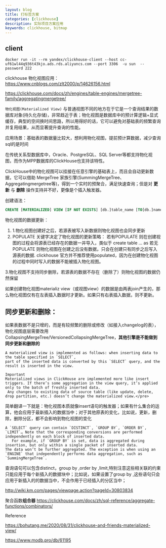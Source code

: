 ```yaml
---
layout: blog
title: 打标签方案
categories: [clickhouse]
description: 实际项目方案应用
keywords: clickhouse, bitmap
---
```



## client
```ssh
docker run -it --rm yandex/clickhouse-client --host cc-uf61wl44q936t43kjo.ads.rds.aliyuncs.com --port 3306  -u sun  --password 222
```

clickhouse 物化视图应用：https://www.cnblogs.com/zlt2000/p/14626156.html

https://clickhouse.com/docs/zh/engines/table-engines/mergetree-family/aggregatingmergetree/

`物化视图(Materialized View)` 与普通视图不同的地方在于它是一个查询结果的数据库对象(持久化存储)，非常趋近于表；物化视图是数据库中的预计算逻辑+显式缓存，典型的空间换时间思路，所以用得好的话，它可以避免对基础表的频繁查询并复用结果，从而显著提升查询的性能。

应用场景：基础表的数据量比较大，想利用物化视图，提前预计算数据，减少查询sql的是时间

在传统关系型数据库中，Oracle、PostgreSQL、SQL Server等都支持物化视图，而作为MPP数据库的ClickHouse也支持该特性。

ClickHouse中的物化视图可以挂接在任意引擎的基础表上，而且会自动更新数据，它可以借助 MergeTree 家族引擎(SummingMergeTree、Aggregatingmergetree等)，得到一个实时的预聚合，满足快速查询；但是对 **更新** 与 **删除** 操作支持并不好，更像是个插入触发器。

创建语法：

```sql
CREATE [MATERIALIZED] VIEW [IF NOT EXISTS] [db.]table_name [TO[db.]name] [ENGINE = engine] [POPULATE] AS SELECT ...
```





物化视图的数据更新：

1. 1.物化视图创建好之后，若源表被写入新数据则物化视图也会同步更新
2. POPULATE 关键字决定了物化视图的更新策略：
     若有POPULATE 则在创建视图的过程会将源表已经存在的数据一并导入，类似于 create table ... as 
     若无POPULATE 则物化视图在创建之后没有数据，只会在创建只有同步之后写入源表的数据.
   clickhouse 官方并不推荐使用populated，因为在创建物化视图的过程中同时写入的数据不能被插入物化视图。

3.物化视图不支持同步删除，若源表的数据不存在（删除了）则物化视图的数据仍然保留





如果创建物化视图materializ view（或视图view）的数据是由两表join产生的，那么物化视图仅有在左表插入数据时才更新。如果只有右表插入数据，则不更新。

## 同步更新和删除：

如果表数据不是只增的，而是有较频繁的删除或修改（如接入changelog的表），物化视图底层需要改用CollapsingMergeTree/VersionedCollapsingMergeTree，**其他引擎是不能做到同步更新和删除的**





```​
A materialized view is implemented as follows: when inserting data to the table specified in `SELECT`, 
part of the inserted data is converted by this `SELECT` query, and the result is inserted in the view.

Important
Materialized views in ClickHouse are implemented more like insert triggers. If there’s some aggregation in the view query, it’s applied only to the batch of freshly inserted data.
 Any changes to existing data of source table (like update, delete, drop partition, etc.) doesn’t change the materialized view.</pre>
```

简单翻译一下就是：物化视图本质就像insert语句的触发器；如果有什么集合的运算，他会应用于最新插入的数据当中；对于其他原表的变化，比如说，更新，删除，删除分区，都不会影响到物化视图的变化

```
A `SELECT` query can contain `DISTINCT`, `GROUP BY`, `ORDER BY`, `LIMIT`… Note that the corresponding conversions are performed independently on each block of inserted data.
   For example, if `GROUP BY` is set, data is aggregated during insertion, but only within a single packet of inserted data. 
The data won’t be further aggregated. The exception is when using an `ENGINE` that independently performs data aggregation, such as `SummingMergeTree`.
```

查询语句可以包含distinct，group by ,order by ,limit,特别注意这些相关联的约束只能应用于每个新插入的数据块中；比如说，如果设置了group by ,这些语句只会应用于新插入的的数据当中，不会作用于已经插入的分区当中；



http://wiki.km.com/pages/viewpage.action?pageId=30803834





聚合函数**组合器** https://clickhouse.com/docs/zh/sql-reference/aggregate-functions/combinators/



Reference

https://bohutang.me/2020/08/31/clickhouse-and-friends-materialized-view/

https://www.modb.pro/db/61195



